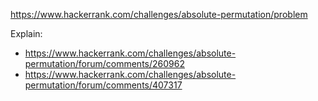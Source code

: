 https://www.hackerrank.com/challenges/absolute-permutation/problem

Explain:
- https://www.hackerrank.com/challenges/absolute-permutation/forum/comments/260962
- https://www.hackerrank.com/challenges/absolute-permutation/forum/comments/407317
